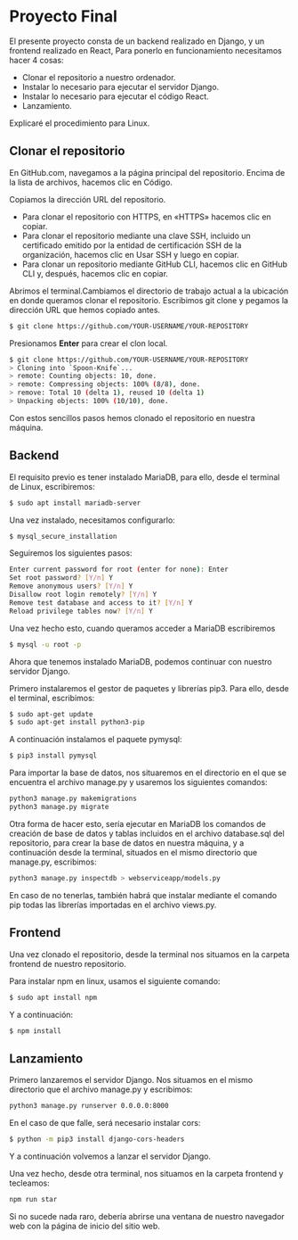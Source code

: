 # Proyecto Final
El presente proyecto consta de un backend realizado en Django,
y un frontend realizado en React,
Para ponerlo en funcionamiento necesitamos hacer 4 cosas:
- Clonar el repositorio a nuestro ordenador.
- Instalar lo necesario para ejecutar el servidor Django.
- Instalar lo necesario para ejecutar el código React.
- Lanzamiento.

Explicaré el procedimiento para Linux.

## Clonar el repositorio
En GitHub.com, navegamos a la página principal del repositorio. Encima de 
la lista de archivos, hacemos clic en  Código.

Copiamos la dirección URL del repositorio.

- Para clonar el repositorio con HTTPS, en «HTTPS» hacemos clic en copiar.
- Para clonar el repositorio mediante una clave SSH, incluido un certificado 
emitido por la entidad de certificación SSH de la organización, hacemos clic en 
Usar SSH y luego en copiar.
- Para clonar un repositorio mediante GitHub CLI, hacemos clic en GitHub CLI y, 
después, hacemos clic en copiar.

Abrimos el terminal.Cambiamos el directorio de trabajo actual a la ubicación 
en donde queramos clonar el repositorio. Escribimos git clone y pegamos la 
dirección URL que hemos copiado antes.
```sh
$ git clone https://github.com/YOUR-USERNAME/YOUR-REPOSITORY
```
Presionamos **Enter** para crear el clon local.
```sh
$ git clone https://github.com/YOUR-USERNAME/YOUR-REPOSITORY
> Cloning into `Spoon-Knife`...
> remote: Counting objects: 10, done.
> remote: Compressing objects: 100% (8/8), done.
> remove: Total 10 (delta 1), reused 10 (delta 1)
> Unpacking objects: 100% (10/10), done.
```
Con estos sencillos pasos hemos clonado el repositorio en nuestra máquina.

## Backend
El requisito previo es tener instalado MariaDB, para ello, desde el terminal de 
Linux, escribiremos:
```sh
$ sudo apt install mariadb-server
```
Una vez instalado, necesitamos configurarlo:
```sh
$ mysql_secure_installation
```
Seguiremos los siguientes pasos:
```sh
Enter current password for root (enter for none): Enter
Set root password? [Y/n] Y
Remove anonymous users? [Y/n] Y
Disallow root login remotely? [Y/n] Y
Remove test database and access to it? [Y/n] Y
Reload privilege tables now? [Y/n] Y
```
Una vez hecho esto, cuando queramos acceder a MariaDB escribiremos
```sh
$ mysql -u root -p
```
Ahora que tenemos instalado MariaDB, podemos continuar con nuestro servidor Django.

Primero instalaremos el gestor de paquetes y librerías pip3. Para ello, desde el 
terminal, escribimos:
```sh
$ sudo apt-get update
$ sudo apt-get install python3-pip
```
A continuación instalamos el paquete pymysql:
```sh
$ pip3 install pymysql
```
Para importar la base de datos, nos situaremos en el directorio en el que se 
encuentra el archivo manage.py y usaremos los siguientes comandos:
```sh
python3 manage.py makemigrations
python3 manage.py migrate
```
Otra forma de hacer esto, sería ejecutar en MariaDB los comandos de creación 
de base de datos y tablas incluidos en el archivo database.sql del repositorio, 
para crear la base de datos en nuestra máquina, y a continuación desde la terminal, 
situados en el mismo directorio que manage.py, escribimos:
```sh
python3 manage.py inspectdb > webserviceapp/models.py
```
En caso de no tenerlas, también habrá que instalar mediante el comando pip
todas las librerías importadas en el archivo views.py.

## Frontend
Una vez clonado el repositorio, desde la terminal nos situamos en la carpeta 
frontend de nuestro repositorio.

Para instalar npm en linux, usamos el siguiente comando:
```sh
$ sudo apt install npm
``` 
Y a continuación:
```sh
$ npm install
```

## Lanzamiento

Primero lanzaremos el servidor Django. Nos situamos en el mismo directorio
que el archivo manage.py y escribimos:
```sh
python3 manage.py runserver 0.0.0.0:8000
```
En el caso de que falle, será necesario instalar cors:
```sh
$ python -m pip3 install django-cors-headers
```
Y a continuación volvemos a lanzar el servidor Django.

Una vez hecho, desde otra terminal, nos situamos en la carpeta frontend 
y tecleamos:
```sh
npm run star
```
Si no sucede nada raro, debería abrirse una ventana de nuestro navegador web
con la página de inicio del sitio web.
